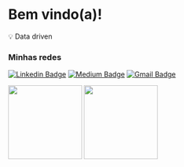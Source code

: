 
# Bem vindo(a)!

💡 Data driven

### Minhas redes

[![Linkedin Badge](https://img.shields.io/badge/-Cecília_Silva_de_Souza-63C095?style=flat&logo=Linkedin&logoColor=white&link=https://www.linkedin.com/in/cecília)](https://www.linkedin.com/in/cecília)
[![Medium Badge](https://img.shields.io/badge/-ceciliasilvads-63C095?style=flat&logo=Medium&logoColor=white&link=https://ceciliasilvads.medium.com/)](https://ceciliasilvads.medium.com/)
[![Gmail Badge](https://img.shields.io/badge/-souza.cecilia@acad.ifma.edu.br-63C095?style=flat&logo=Gmail&logoColor=white&link=mailto:souza.cecilia@acad.ifma.edu.br)](mailto:souza.cecilia@acad.ifma.edu.br)

<div align = "left"">
  <img height="150em" src = "https://github-readme-stats.vercel.app/api?username=cecellhax&show_icons=true&theme=dark">
  <img height="150em" src = "https://github-readme-stats.vercel.app/api/top-langs/?username=cecellhax&show_icons=true&layout=compact&langs_count=7&theme=dark"/>
</div>
